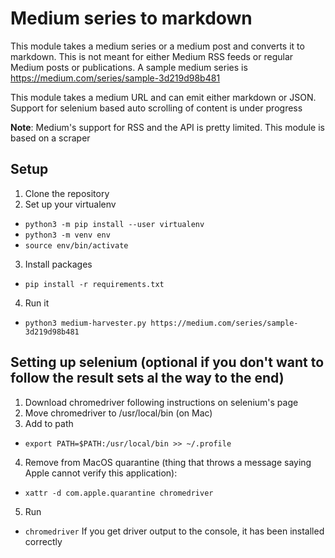 # Medium series to markdown

This module takes a medium series or a medium post and converts
it to markdown. This is not meant for either Medium RSS feeds or regular Medium posts or publications.
A sample medium series is https://medium.com/series/sample-3d219d98b481 

This module takes a medium URL and can emit either markdown or JSON. Support for selenium based auto scrolling of content is under progress

**Note**: Medium's support for RSS and the API is pretty limited. This module is based on a scraper  

## Setup 
1. Clone the repository
2. Set up your virtualenv
- `python3 -m pip install --user virtualenv`
- `python3 -m venv env`
- `source env/bin/activate`
3. Install packages 
- `pip install -r requirements.txt`
4. Run it 
- `python3 medium-harvester.py https://medium.com/series/sample-3d219d98b481`




## Setting up selenium (optional if you don't want to follow the result sets al the way to the end)
1. Download chromedriver following instructions on selenium's page 
2. Move chromedriver to /usr/local/bin (on Mac)
3. Add to path 
- `export PATH=$PATH:/usr/local/bin >> ~/.profile`
4. Remove from MacOS quarantine (thing that throws a message saying Apple cannot verify this application): 
- `xattr -d com.apple.quarantine chromedriver`
5. Run 
- `chromedriver` 
If you get driver output to the console, it has been installed correctly